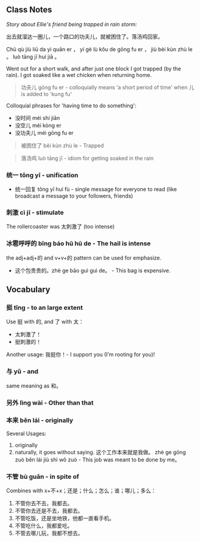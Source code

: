 
## Class Notes

_Story about Ellie's friend being trapped in rain storm:_

出去就溜达一圈儿，一个路口的功夫儿，就被困住了。落汤鸡回家。

Chū qù jiù liū da yì quān er ， yí gè lù kǒu de gōng fu er ， jiù bèi kùn zhù le 。 luò tāng jī huí jiā 。

Went out for a short walk, and after just one block I got trapped (by the rain). I got soaked like a wet chicken when returning home.


> 功夫儿 gōng fu er - colloquially means 'a short period of time' when 儿 is added to 'kung fu'

Colloquial phrases for 'having time to do something':
- 没时间 méi shí jiān
- 没空儿 méi kòng er
- 没功夫儿 méi gōng fu er

> 被困住了 bèi kùn zhù le - Trapped

> 落汤鸡 luò tāng jī - idiom for getting soaked in the rain


### 统一 tǒng yī - unification

- 统一回复 tǒng yī huí fù - single message for everyone to read (like broadcast a message to your followers, friends)

### 刺激 cì jī - stimulate

The rollercoaster was 太刺激了 (too intense)

### 冰雹呼呼的 bīng báo hū hū de - The hail is intense

the adj+adj+的 and v+v+的 pattern can be used for emphasize.

- 这个包贵贵的。zhè ge bāo guì guì de。 - This bag is expensive.

## Vocabulary

### 挺 tǐng - to an large extent

Use 挺 with 的, and 了 with 太：
- 太刺激了！
- 挺刺激的！

Another usage: 我挺你！- I support you (I'm rooting for you)!

### 与 yǔ - and

same meaning as 和。

### 另外 lìng wài - Other than that

### 本来 běn lái - originally

Several Usages:

1. originally
1. naturally, it goes without saying. 这个工作本来就是我做。 zhè ge gōng zuò běn lái jiù shì wǒ zuò - This job was meant to be done by me。

### 不管 bù guǎn - in spite of

Combines with x+不+x；还是；什么；怎么；谁；哪儿；多么：

1. 不管你去不去，我都去。
1. 不管你去还是不去，我都去。
1. 不管吃饭，还是坐地铁，他都一直看手机。
1. 不管吃什么，我都爱吃。
1. 不管去哪儿玩，我都不想去。